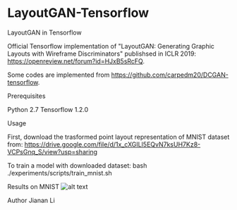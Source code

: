 # LayoutGAN-Tensorflow
LayoutGAN in Tensorflow

Official Tensorflow implementation of "LayoutGAN: Generating Graphic Layouts with Wireframe Discriminators" publishsed in ICLR 2019: 
https://openreview.net/forum?id=HJxB5sRcFQ. 

Some codes are implemented from https://github.com/carpedm20/DCGAN-tensorflow. 


Prerequisites

Python 2.7
Tensorflow 1.2.0


Usage

First, download the trasformed point layout representation of MNIST dataset from:
https://drive.google.com/file/d/1x_cXGILI5EQvN7ksUH7Kz8-VCPsGnq_S/view?usp=sharing

To train a model with downloaded dataset:
bash ./experiments/scripts/train_mnist.sh

Results on MNIST
![alt text](https://drive.google.com/file/d/1xbbeficxACkzVukLDQLLsH5bVB8tYtbL/view?usp=sharing)


Author
Jianan Li
